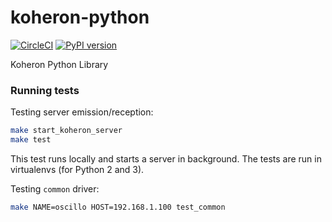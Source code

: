 # koheron-python

[![CircleCI](https://circleci.com/gh/Koheron/koheron-python.svg?style=shield)](https://circleci.com/gh/Koheron/koheron-python)
[![PyPI version](https://badge.fury.io/py/koheron.svg)](https://badge.fury.io/py/koheron)

Koheron Python Library

### Running tests

Testing server emission/reception:
```sh
make start_koheron_server
make test
```
This test runs locally and starts a server in background. 
The tests are run in virtualenvs (for Python 2 and 3).

Testing `common` driver:
```sh
make NAME=oscillo HOST=192.168.1.100 test_common
```
